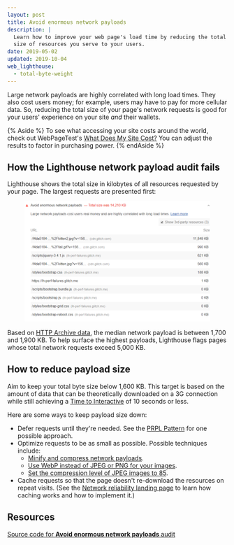 ```yaml
---
layout: post
title: Avoid enormous network payloads
description: |
  Learn how to improve your web page's load time by reducing the total file
  size of resources you serve to your users.
date: 2019-05-02
updated: 2019-10-04
web_lighthouse:
  - total-byte-weight
---
```


Large network payloads are highly correlated with long load times.
They also cost users money;
for example, users may have to pay for more cellular data.
So, reducing the total size of your page's network requests is good
for your users' experience on your site _and_ their wallets.

{% Aside %}
To see what accessing your site costs around the world,
check out WebPageTest's [What Does My Site Cost?](https://whatdoesmysitecost.com/)
You can adjust the results to factor in purchasing power.
{% endAside %}

## How the Lighthouse network payload audit fails

Lighthouse shows the total size in kilobytes of all resources
requested by your page. The largest requests are presented first:

<figure class="w-figure">
  <img class="w-screenshot" src="total-byte-weight.png" alt="A screenshot of the Lighthouse Avoid enormous network payloads audit">
</figure>

Based on [HTTP Archive data](https://httparchive.org/reports/state-of-the-web?start=latest#bytesTotal),
the median network payload is between 1,700 and 1,900&nbsp;KB.
To help surface the highest payloads,
Lighthouse flags pages whose total network requests exceed 5,000&nbsp;KB.

## How to reduce payload size

Aim to keep your total byte size below 1,600&nbsp;KB.
This target is based on the amount of data that can be
theoretically downloaded on a 3G connection
while still achieving a [Time to Interactive](/interactive) of 10&nbsp;seconds or less.

Here are some ways to keep payload size down:
- Defer requests until they're needed.
  See the [PRPL Pattern](/apply-instant-loading-with-prpl) for one possible approach.
- Optimize requests to be as small as possible. Possible techniques include:
  - [Minify and compress network payloads](/reduce-network-payloads-using-text-compression).
  - [Use WebP instead of JPEG or PNG for your images](/serve-images-webp).
  - [Set the compression level of JPEG images to 85](/use-imagemin-to-compress-images).
- Cache requests so that the page doesn't re-download the resources
  on repeat visits. (See the [Network reliability landing page](/reliable)
  to learn how caching works and how to implement it.)

## Resources

[Source code for **Avoid enormous network payloads** audit](https://github.com/GoogleChrome/lighthouse/blob/master/lighthouse-core/audits/byte-efficiency/total-byte-weight.js)
